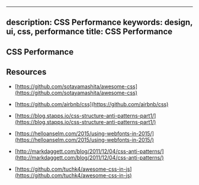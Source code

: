 
---
description: CSS Performance
keywords: design, ui, css, performance
title: CSS Performance
---

## CSS Performance

## Resources

- [https://github.com/sotayamashita/awesome-css](https://github.com/sotayamashita/awesome-css)

- [https://github.com/airbnb/css](https://github.com/airbnb/css)

- [https://blog.stapps.io/css-structure-anti-patterns-part1/](https://blog.stapps.io/css-structure-anti-patterns-part1/)

- [https://helloanselm.com/2015/using-webfonts-in-2015/](https://helloanselm.com/2015/using-webfonts-in-2015/)

- [http://markdaggett.com/blog/2011/12/04/css-anti-patterns/](http://markdaggett.com/blog/2011/12/04/css-anti-patterns/)

- [https://github.com/tuchk4/awesome-css-in-js](https://github.com/tuchk4/awesome-css-in-js)
